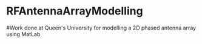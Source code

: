 # RFAntennaArrayModelling
#Work done at Queen's University for modelling a 2D phased antenna array using MatLab
